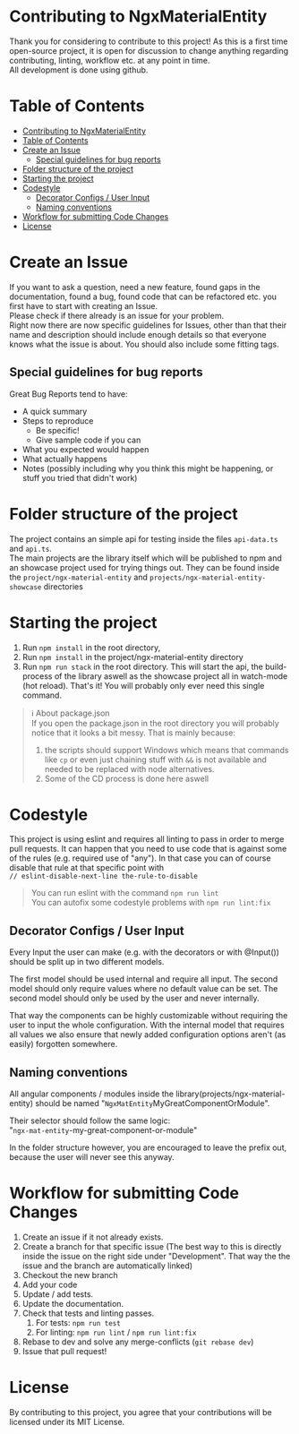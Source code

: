 # Contributing to NgxMaterialEntity
Thank you for considering to contribute to this project! As this is a first time open-source project, it is open for discussion to change anything regarding contributing, linting, workflow etc. at any point in time.
<br>
All development is done using github.

# Table of Contents
- [Contributing to NgxMaterialEntity](#contributing-to-ngxmaterialentity)
- [Table of Contents](#table-of-contents)
- [Create an Issue](#create-an-issue)
  - [Special guidelines for bug reports](#special-guidelines-for-bug-reports)
- [Folder structure of the project](#folder-structure-of-the-project)
- [Starting the project](#starting-the-project)
- [Codestyle](#codestyle)
  - [Decorator Configs / User Input](#decorator-configs--user-input)
  - [Naming conventions](#naming-conventions)
- [Workflow for submitting Code Changes](#workflow-for-submitting-code-changes)
- [License](#license)

# Create an Issue
If you want to ask a question, need a new feature, found gaps in the documentation, found a bug, found code that can be refactored etc. you first have to start with creating an Issue.
<br>
Please check if there already is an issue for your problem.
<br>
Right now there are now specific guidelines for Issues, other than that their name and description should include enough details so that everyone knows what the issue is about. You should also include some fitting tags.

## Special guidelines for bug reports

Great Bug Reports tend to have:

- A quick summary
- Steps to reproduce
  - Be specific!
  - Give sample code if you can
- What you expected would happen
- What actually happens
- Notes (possibly including why you think this might be happening, or stuff you tried that didn't work)

# Folder structure of the project
The project contains an simple api for testing inside the files `api-data.ts` and `api.ts`.
<br>
The main projects are the library itself which will be published to npm and an showcase project used for trying things out. They can be found inside the `project/ngx-material-entity` and `projects/ngx-material-entity-showcase` directories

# Starting the project
1. Run `npm install` in the root directory,
2. Run `npm install` in the project/ngx-material-entity directory
3. Run `npm run stack` in the root directory. This will start the api, the build-process of the library aswell as the showcase project all in watch-mode (hot reload). That's it! You will probably only ever need this single command.
> :information_source: About package.json
> <br>
> If you open the package.json in the root directory you will probably notice that it looks a bit messy. That is mainly because:
> 1. the scripts should support Windows which means that commands like `cp` or even just chaining stuff with `&&` is not available and needed to be replaced with node alternatives.
> 2. Some of the CD process is done here aswell

# Codestyle
This project is using eslint and requires all linting to pass in order to merge pull requests. It can happen that you need to use code that is against some of the rules (e.g. required use of "any"). In that case you can of course disable that rule at that specific point with
<br>
`// eslint-disable-next-line the-rule-to-disable`
> You can run eslint with the command `npm run lint`
> <br>
> You can autofix some codestyle problems with `npm run lint:fix`

## Decorator Configs / User Input
Every Input the user can make (e.g. with the decorators or with @Input()) should be split up in two different models.

The first model should be used internal and require all input. The second model should only require values where no default value can be set. The second model should only be used by the user and never internally.

That way the components can be highly customizable without requiring the user to input the whole configuration. With the internal model that requires all values we also ensure that newly added configuration options aren't (as easily) forgotten somewhere.

## Naming conventions

All angular components / modules inside the library(projects/ngx-material-entity) should be named "`NgxMatEntity`MyGreatComponentOrModule".

Their selector should follow the same logic:
<br>
"`ngx-mat-entity`-my-great-component-or-module"

In the folder structure however, you are encouraged to leave the prefix out, because the user will never see this anyway.

# Workflow for submitting Code Changes

1. Create an issue if it not already exists.
2. Create a branch for that specific issue (The best way to this is directly inside the issue on the right side under "Development". That way the the issue and the branch are automatically linked)
3. Checkout the new branch
4. Add your code
5. Update / add tests.
6. Update the documentation.
7. Check that tests and linting passes.
   1. For tests: `npm run test`
   2. For linting: `npm run lint` / `npm run lint:fix`
8. Rebase to dev and solve any merge-conflicts (`git rebase dev`)
9. Issue that pull request!

# License
By contributing to this project, you agree that your contributions will be licensed under its MIT License.